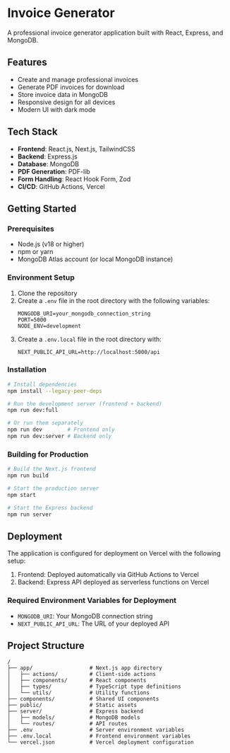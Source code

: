 # Invoice Generator

A professional invoice generator application built with React, Express, and MongoDB.

## Features

- Create and manage professional invoices
- Generate PDF invoices for download
- Store invoice data in MongoDB
- Responsive design for all devices
- Modern UI with dark mode

## Tech Stack

- **Frontend**: React.js, Next.js, TailwindCSS
- **Backend**: Express.js
- **Database**: MongoDB
- **PDF Generation**: PDF-lib
- **Form Handling**: React Hook Form, Zod
- **CI/CD**: GitHub Actions, Vercel

## Getting Started

### Prerequisites

- Node.js (v18 or higher)
- npm or yarn
- MongoDB Atlas account (or local MongoDB instance)

### Environment Setup

1. Clone the repository
2. Create a `.env` file in the root directory with the following variables:
   ```
   MONGODB_URI=your_mongodb_connection_string
   PORT=5000
   NODE_ENV=development
   ```
3. Create a `.env.local` file in the root directory with:
   ```
   NEXT_PUBLIC_API_URL=http://localhost:5000/api
   ```

### Installation

```bash
# Install dependencies
npm install --legacy-peer-deps

# Run the development server (frontend + backend)
npm run dev:full

# Or run them separately
npm run dev        # Frontend only
npm run dev:server # Backend only
```

### Building for Production

```bash
# Build the Next.js frontend
npm run build

# Start the production server
npm start

# Start the Express backend
npm run server
```

## Deployment

The application is configured for deployment on Vercel with the following setup:

1. Frontend: Deployed automatically via GitHub Actions to Vercel
2. Backend: Express API deployed as serverless functions on Vercel

### Required Environment Variables for Deployment

- `MONGODB_URI`: Your MongoDB connection string
- `NEXT_PUBLIC_API_URL`: The URL of your deployed API

## Project Structure

```
/
├── app/                  # Next.js app directory
│   ├── actions/          # Client-side actions
│   ├── components/       # React components
│   ├── types/            # TypeScript type definitions
│   └── utils/            # Utility functions
├── components/           # Shared UI components
├── public/               # Static assets
├── server/               # Express backend
│   ├── models/           # MongoDB models
│   └── routes/           # API routes
├── .env                  # Server environment variables
├── .env.local            # Frontend environment variables
└── vercel.json           # Vercel deployment configuration
```
